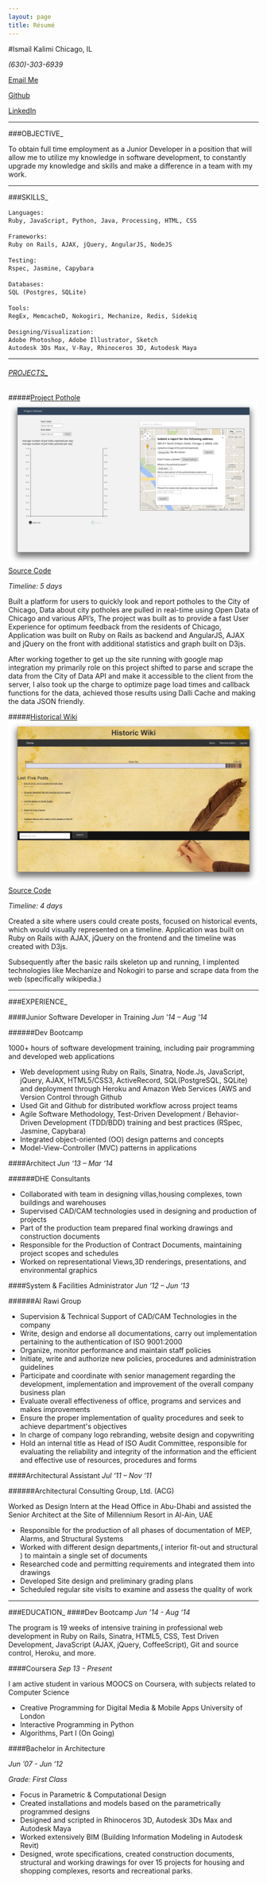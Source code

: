 ```yaml
---
layout: page
title: Résumé
---
```


#Ismail Kalimi
Chicago, IL

*(630)-303-6939*

[Email Me](mailto:ismail@kalimi.net)

[Github](http://github.com/ismk)

[LinkedIn](http://linkedin.com/in/ismailkalimi)


***
###OBJECTIVE_

To obtain full time employment as a Junior Developer in a position that will allow me to utilize my knowledge in software development, to constantly upgrade my knowledge and skills and make a difference in a team with my  work.

***
###SKILLS_

    Languages:
    Ruby, JavaScript, Python, Java, Processing, HTML, CSS

    Frameworks:
    Ruby on Rails, AJAX, jQuery, AngularJS, NodeJS

    Testing:
    Rspec, Jasmine, Capybara

    Databases:
    SQL (Postgres, SQLite)

    Tools:
    RegEx, MemcacheD, Nokogiri, Mechanize, Redis, Sidekiq

    Designing/Visualization:
    Adobe Photoshop, Adobe Illustrator, Sketch
    Autodesk 3Ds Max, V-Ray, Rhinoceros 3D, Autodesk Maya

***
<a href="#" id="projects"><h6>PROJECTS_</h6></a>

#####[Project Pothole](http://project-pothole.herokuapp.com/)
<img src="/imgs/projectpothole.jpeg" class="prjimg">
[Source Code](https://github.com/ismk/chipot)

*Timeline: 5 days*

Built a platform for users to quickly look and report potholes to the City of Chicago, Data about city potholes are pulled in real-time using Open Data of Chicago and various API’s, The project was built as to provide a fast User Experience for optimum feedback from the residents of Chicago, Application was built on Ruby on Rails as backend and AngularJS, AJAX and jQuery on the front with additional statistics and graph built on D3js.

After working together to get up the site running with google map integration my primarily role on this project shifted to parse and scrape the data from the City of Data API and make it accessible to the client from the server, I also took up the charge to optimize page load times and callback functions for the data, achieved those results using Dalli Cache and making the data JSON friendly.

#####[Historical Wiki](http://historic-wiki.herokuapp.com/)
<img src="/imgs/historicwiki.jpeg" class="prjimg">
[Source Code](https://github.com/ismk/Historical_Wiki)

*Timeline: 4 days*

Created a site where users could create posts, focused on historical events, which would visually represented on a timeline. Application was built on Ruby on Rails with AJAX, jQuery on the frontend and the timeline was created with D3js.

Subsequently after the basic rails skeleton up and running, I implented technologies like Mechanize and Nokogiri to parse and scrape data from the web (specifically wikipedia.)

***
###EXPERIENCE_


####Junior Software Developer in Training
*Jun '14 – Aug '14*

######Dev Bootcamp

1000+ hours of software development training, including pair programming and developed web applications 

* Web development using Ruby on Rails, Sinatra, Node.Js, JavaScript, jQuery, AJAX, HTML5/CSS3, ActiveRecord, SQL(PostgreSQL, SQLite) and deployment through Heroku and Amazon Web Services (AWS and Version Control through Github 
* Used Git and Github for distributed workflow across project teams 
* Agile Software Methodology, Test-Driven Development / Behavior-Driven Development (TDD/BDD) training and best practices (RSpec, Jasmine, Capybara) 
* Integrated object-oriented (OO) design patterns and concepts 
* Model-View-Controller (MVC) patterns in applications


####Architect
*Jun ‘13 – Mar ‘14*

######DHE Consultants

* Collaborated with team in designing villas,housing complexes, town buildings and warehouses
* Supervised CAD/CAM technologies used in designing and production of projects
* Part of the production team prepared final working drawings and construction documents
* Responsible for the Production of Contract Documents, maintaining project scopes and schedules
* Worked on representational Views,3D renderings, presentations, and environmental graphics

####System & Facilities Administrator
*Jun ‘12 – Jun ‘13*

######Al Rawi Group

* Supervision & Technical Support of CAD/CAM Technologies in the company
* Write, design and endorse all documentations, carry out implementation pertaining to the authentication of ISO 9001:2000
* Organize, monitor performance and maintain staff policies
* Initiate, write and authorize new policies, procedures and administration guidelines
* Participate and coordinate with senior management regarding the development, implementation and improvement of the overall company business plan
* Evaluate overall effectiveness of office, programs and services and makes improvements
* Ensure the proper implementation of quality procedures and seek to achieve department's objectives
* In charge of company logo rebranding, website design and copywriting
* Hold an internal title as Head of ISO Audit Committee, responsible for evaluating the reliability and integrity of the information and the efficient and effective use of resources, procedures and forms


####Architectural Assistant
*Jul ‘11 – Nov ‘11*

######Architectural Consulting Group, Ltd. (ACG)

Worked as Design Intern at the Head Office in Abu-Dhabi and assisted the Senior Architect at the Site of Millennium Resort in Al-Ain, UAE

* Responsible for the production of all phases of documentation of MEP, Alarms, and Structural Systems
* Worked with different design departments,( interior fit-out and structural ) to maintain a single set of documents
* Researched code and permitting requirements and integrated them into drawings
* Developed Site design and preliminary grading plans
* Scheduled regular site visits to examine and assess the quality of work

***
###EDUCATION_
####Dev Bootcamp
*Jun ’14 - Aug ‘14*

The program is 19 weeks of intensive training in professional web development in Ruby on Rails, Sinatra, HTML5, CSS, Test Driven Development, JavaScript (AJAX, jQuery, CoffeeScript), Git and source control, Heroku, and more.

####Coursera
*Sep 13 - Present*

I am active student in various MOOCS on Coursera, with subjects related to Computer Science

* Creative Programming for Digital Media & Mobile Apps University of London
* Interactive Programming in Python
* Algorithms, Part I (On Going)


####Bachelor in Architecture

*Jun ’07 - Jun ‘12*

*Grade: First Class*

* Focus in Parametric & Computational Design
* Created installations and models based on the parametrically programmed designs
* Designed and scripted in Rhinoceros 3D, Autodesk 3Ds Max and Autodesk Maya
* Worked extensively BIM (Building Information Modeling in Autodesk Revit)
* Designed, wrote specifications, created construction documents, structural and working drawings for over 15 projects for housing and shopping complexes, resorts and recreational parks.
